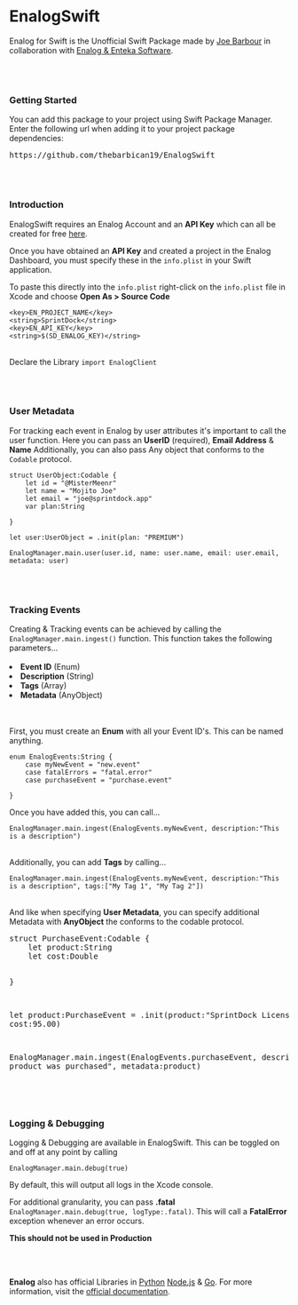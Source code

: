 <h1>EnalogSwift</h1>
Enalog for Swift is the Unofficial Swift Package made by <a href="https://twitter.com/mistermeenr">Joe Barbour</a> in collaboration with <a href="https://enalog.app/">Enalog & Enteka Software</a>.

<br/><br/>
<h3>Getting Started</h3>
<p>You can add this package to your project using Swift Package Manager. Enter the following url when adding it to your project package dependencies:</p>

<pre>https://github.com/thebarbican19/EnalogSwift</pre>
<br/><br/>
<h3>Introduction</h3>
<p>EnalogSwift requires an Enalog Account and an <strong>API Key</strong> which can all be created for free <a href="https://dash.enalog.app/organisation">here</a>.</p>
<p>Once you have obtained an <strong>API Key</strong> and created a project in the Enalog Dashboard, you must specify these in the <code>info.plist</code> in your Swift application.</p>
<p>To paste this directly into the <code>info.plist</code> right-click on the <code>info.plist</code> file in Xcode and choose <strong>Open As > Source Code</strong></p>

```
<key>EN_PROJECT_NAME</key>
<string>SprintDock</string>
<key>EN_API_KEY</key>
<string>$(SD_ENALOG_KEY)</string>
```

<br/>
Declare the Library <code>import EnalogClient</code>
	
<br/><br/>
<h3>User Metadata</h3>
<p><p>
<p>For tracking each event in Enalog by user attributes it's important to call the user function. Here you can pass an <strong>UserID</strong> (required), <strong>Email Address</strong> & <strong>Name</strong> Additionally, you can also pass Any object that conforms to the <code>Codable</code> protocol. </p>

```
struct UserObject:Codable {
    let id = "@MisterMeenr"
    let name = "Mojito Joe"
    let email = "joe@sprintdock.app"
    var plan:String
                                
}
                            
let user:UserObject = .init(plan: "PREMIUM")

EnalogManager.main.user(user.id, name: user.name, email: user.email, metadata: user)
```
  <br/><br/>
<h3>Tracking Events</h3>
Creating & Tracking events can be achieved by calling the <code>EnalogManager.main.ingest()</code> function. This function takes the following parameters...
<br/><br/>
<li><strong>Event ID</strong> (Enum)</li>
<li><strong>Description</strong> (String)</li>
<li><strong>Tags</strong> (Array<String>)</li>
<li><strong>Metadata</strong> (AnyObject)</li>

<br/><br/>
First, you must create an <strong>Enum</strong> with all your Event ID's. This can be named anything. 

```
enum EnalogEvents:String {
    case myNewEvent = "new.event"
    case fatalErrors = "fatal.error"
    case purchaseEvent = "purchase.event"

}
```

<p>Once you have added this, you can call...</p> <code>EnalogManager.main.ingest(EnalogEvents.myNewEvent, description:"This is a description")</code>
  <br/><br/>
<p>Additionally, you can add <strong>Tags</strong> by calling...</p> <code>EnalogManager.main.ingest(EnalogEvents.myNewEvent, description:"This is a description", tags:["My Tag 1", "My Tag 2"])</code>
 <br/><br/>
<p>And like when specifying <strong>User Metadata</strong>, you can specify additional Metadata with <strong>AnyObject</strong> the conforms to the codable protocol.</p>
<pre>
struct PurchaseEvent:Codable {
    let product:String
    let cost:Double
	
}

let product:PurchaseEvent = .init(product:"SprintDock License", cost:95.00)

EnalogManager.main.ingest(EnalogEvents.purchaseEvent, description:"A product was purchased", metadata:product)</pre>

<br/><br/>
<h3>Logging & Debugging</h3>
<p>Logging & Debugging are available in EnalogSwift. This can be toggled on and off at any point by calling</p> <code>EnalogManager.main.debug(true)</code><p></p>By default, this will output all logs in the Xcode console.</p>
<p></p>For additional granularity, you can pass <strong>.fatal</strong> <code>EnalogManager.main.debug(true, logType:.fatal)</code>. This will call a <strong>FatalError</strong> exception whenever an error occurs.</p><p></p><strong>This should not be used in Production</strong></p>
<br/><br/>

<strong>Enalog</strong> also has official Libraries in <a href="https://docs.enalog.app/packages/python">Python</a> <a href="https://docs.enalog.app/packages/node-js">Node.js</a> & <a href="https://docs.enalog.app/packages/go">Go</a>. For more information, visit the <a href="https://docs.enalog.app/">official documentation</a>.


